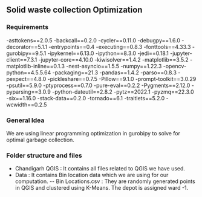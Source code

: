 ## Solid waste collection Optimization

### Requirements

-asttokens==2.0.5
-backcall==0.2.0
-cycler==0.11.0
-debugpy==1.6.0
-decorator==5.1.1
-entrypoints==0.4
-executing==0.8.3
-fonttools==4.33.3
-gurobipy==9.5.1
-ipykernel==6.13.0
-ipython==8.3.0
-jedi==0.18.1
-jupyter-client==7.3.1
-jupyter-core==4.10.0
-kiwisolver==1.4.2
-matplotlib==3.5.2
-matplotlib-inline==0.1.3
-nest-asyncio==1.5.5
-numpy==1.22.3
-opencv-python==4.5.5.64
-packaging==21.3
-pandas==1.4.2
-parso==0.8.3
-pexpect==4.8.0
-pickleshare==0.7.5
-Pillow==9.1.0
-prompt-toolkit==3.0.29
-psutil==5.9.0
-ptyprocess==0.7.0
-pure-eval==0.2.2
-Pygments==2.12.0
-pyparsing==3.0.9
-python-dateutil==2.8.2
-pytz==2022.1
-pyzmq==22.3.0
-six==1.16.0
-stack-data==0.2.0
-tornado==6.1
-traitlets==5.2.0
-wcwidth==0.2.5

### General Idea
We are using linear programming optimization in gurobipy to solve for optimal garbage collection.

### Folder structure and files
- Chandigarh QGIS : It contains all files related to QGIS we have used.
- Data : It contains Bin location data which we are using for our computation. 
-- Bin Locations.csv : They are randomly generated points in QGIS and clustered using K-Means. The depot is assigned ward -1.
